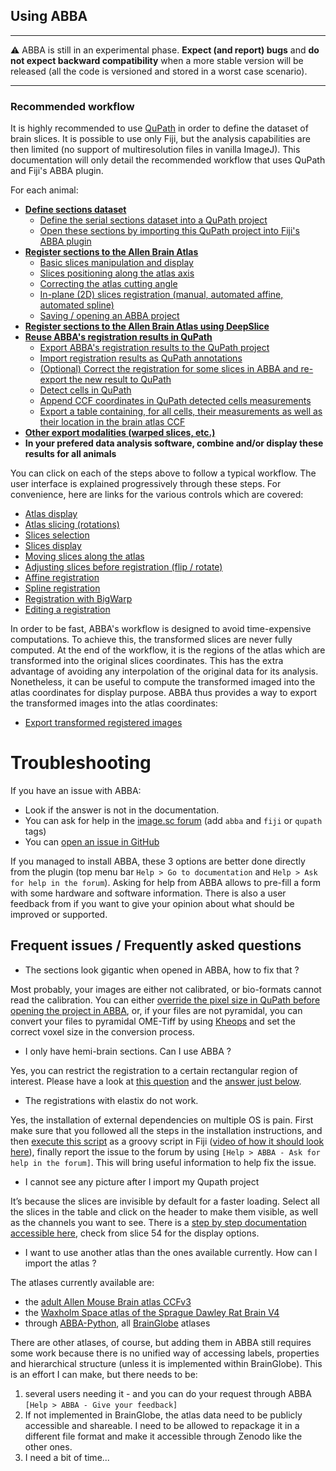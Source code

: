 ## Using ABBA

---

:warning: ABBA is still in an experimental phase. **Expect (and report) bugs** and **do not expect backward compatibility** when a more stable version will be released (all the code is versioned and stored in a worst case scenario).

---

### Recommended workflow
It is highly recommended to use [QuPath](https://qupath.github.io/) in order to define the dataset of brain slices. It is possible to use only Fiji, but the analysis capabilities are then limited (no support of multiresolution files in vanilla ImageJ). This documentation will only detail the recommended workflow that uses QuPath and Fiji's ABBA plugin.
 
For each animal:
* [**Define sections dataset**](create_dataset_and_open.md)
  * [Define the serial sections dataset into a QuPath project](create_dataset_and_open.md)
  * [Open these sections by importing this QuPath project into Fiji's ABBA plugin](create_dataset_and_open.md#import-a-qupath-project-in-abba)
* [**Register sections to the Allen Brain Atlas**](registration.md)
  * [Basic slices manipulation and display](registration.md)
  * [Slices positioning along the atlas axis](registration.md#first-coarse-positioning)
  * [Correcting the atlas cutting angle](registration.md#correcting-atlas-slicing-orientation)
  * [In-plane (2D) slices registration (manual, automated affine, automated spline)](registration.md#slices-registration)
  * [Saving / opening an ABBA project](registration.md#saving--opening-registrations-results)
* [**Register sections to the Allen Brain Atlas using DeepSlice**](registration_with_deepslice.md)
* [**Reuse ABBA's registration results in QuPath**](qupath_analysis.md)
  * [Export ABBA's registration results to the QuPath project](qupath_analysis.md)
  * [Import registration results as QuPath annotations](qupath_analysis.md#importing-abba-registration-results-in-qupath)
  * [(Optional) Correct the registration for some slices in ABBA and re-export the new result to QuPath](registration.md#editing-a-registration)
  * [Detect cells in QuPath](qupath_analysis.md#analysis-in-qupath)
  * [Append CCF coordinates in QuPath detected cells measurements](qupath_analysis.md#export-result-into-common-coordinates-of-the-allen-brain-atlas-ccfv3)
  * [Export a table containing, for all cells, their measurements as well as their location in the brain atlas CCF](qupath_analysis.md#display-results)
* [**Other export modalities (warped slices, etc.)**](export.md)
* **In your prefered data analysis software, combine and/or display these results for all animals**

You can click on each of the steps above to follow a typical workflow. The user interface is explained progressively through these steps. For convenience, here are links for the various controls which are covered:
* [Atlas display](create_dataset_and_open.md#allen-brain-atlas-display-options)
* [Atlas slicing (rotations)](registration.md#correcting-atlas-slicing-orientation)
* [Slices selection](registration.md#slices-selection)
* [Slices display](registration.md#slices-display-options)
* [Moving slices along the atlas](registration.md)
* [Adjusting slices before registration (flip / rotate)](registration.md#rotate--flip-slices)
* [Affine registration](registration.md#affine-registration-automated)
* [Spline registration](registration.md#spline-registration-automated)
* [Registration with BigWarp](registration.md#bigwarp-registration-manual)
* [Editing a registration](registration.md#editing-a-registration)

In order to be fast, ABBA's workflow is designed to avoid time-expensive computations. To achieve this, the transformed slices are never fully computed. At the end of the workflow, it is the regions of the atlas which are transformed into the original slices coordinates. This has the extra advantage of avoiding any interpolation of the original data for its analysis. Nonetheless, it can be useful to compute the transformed imaged into the atlas coordinates for display purpose. ABBA thus provides a way to export the transformed images into the atlas coordinates:
* [Export transformed registered images](export.md)

# Troubleshooting

If you have an issue with ABBA:
* Look if the answer is not in the documentation.
* You can ask for help in the [image.sc forum](forum.image.sc/) (add `abba` and `fiji` or `qupath` tags)
* You can [open an issue in GitHub](https://github.com/BIOP/ijp-imagetoatlas/issues)

If you managed to install ABBA, these 3 options are better done directly from the plugin (top menu bar `Help > Go to documentation` and `Help > Ask for help in the forum`). Asking for help from ABBA allows to pre-fill a form with some hardware and software information. There is also a user feedback from if you want to give your opinion about what should be improved or supported.

## Frequent issues / Frequently asked questions

* The sections look gigantic when opened in ABBA, how to fix that ?

Most probably, your images are either not calibrated, or bio-formats cannot read the calibration. You can either [override the pixel size in QuPath before opening the project in ABBA](create_dataset_and_open.md#define-a-dataset-of-brain-sections-in-qupath), or, if your files are not pyramidal, you can convert your files to pyramidal OME-Tiff by using [Kheops](https://github.com/BIOP/ijp-kheops) and set the correct voxel size in the conversion process.

* I only have hemi-brain sections. Can I use ABBA ?

Yes, you can restrict the registration to a certain rectangular region of interest. Please have a look at [this question](https://forum.image.sc/t/abba-experimental-a-fiji-qupath-workflow-for-mouse-brain-slice-registration-to-the-allen-brain-atlas-ccfv3/54345/15) and the [answer just below](https://forum.image.sc/t/abba-experimental-a-fiji-qupath-workflow-for-mouse-brain-slice-registration-to-the-allen-brain-atlas-ccfv3/54345/16).

* The registrations with elastix do not work.

Yes, the installation of external dependencies on multiple OS is pain. First make sure that you followed all the steps in the installation instructions, and then [execute this script](https://gist.githubusercontent.com/NicoKiaru/b91f9f3f0069b765a49b5d4629a8b1c7/raw/571954a443d1e1f0597022f6c19f042aefbc0f5a/TestRegister.groovy) as a groovy script in Fiji ([video of how it should look here](https://forum.image.sc/t/abba-experimental-a-fiji-qupath-workflow-for-mouse-brain-slice-registration-to-the-allen-brain-atlas-ccfv3/54345/28)), finally report the issue to the forum by using `[Help > ABBA - Ask for help in the forum]`. This will bring useful information to help fix the issue.

* I cannot see any picture after I import my Qupath project

It’s because the slices are invisible by default for a faster loading. Select all the slices in the table and click on the header to make them visible, as well as the channels you want to see. There is a [step by step documentation accessible here](https://docs.google.com/presentation/d/1c5yG-5Rhz5WlR4Hf9TNVkjqb6yD6oukza8P6vHGVZMw/edit#slide=id.p1), check from slice 54 for the display options.

* I want to use another atlas than the ones available currently. How can I import the atlas ?

The atlases currently available are:
* the [adult Allen Mouse Brain atlas CCFv3](https://zenodo.org/record/4486659/#.YngkMlRBziE)
* the [Waxholm Space atlas of the Sprague Dawley Rat Brain V4](https://zenodo.org/record/5644162#.YngkTVRBziE)
* through [ABBA-Python](https://github.com/NicoKiaru/ABBA-Python), all [BrainGlobe](https://github.com/brainglobe) atlases

There are other atlases, of course, but adding them in ABBA still requires some work because there is no unified way of accessing labels, properties and hierarchical structure (unless it is implemented within BrainGlobe). This is an effort I can make, but there needs to be:
1. several users needing it - and you can do your request through ABBA `[Help > ABBA - Give your feedback]`
2. If not implemented in BrainGlobe, the atlas data need to be publicly accessible and shareable. I need to be allowed to repackage it in a different file format and make it accessible through Zenodo like the other ones.
3. I need a bit of time... 